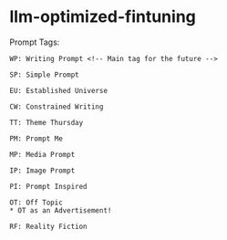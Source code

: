 # llm-optimized-fintuning


Prompt Tags:

    WP: Writing Prompt <!-- Main tag for the future -->

    SP: Simple Prompt

    EU: Established Universe

    CW: Constrained Writing

    TT: Theme Thursday
    
    PM: Prompt Me
    
    MP: Media Prompt
    
    IP: Image Prompt
    
    PI: Prompt Inspired
    
    OT: Off Topic
    * OT as an Advertisement!
    
    RF: Reality Fiction
